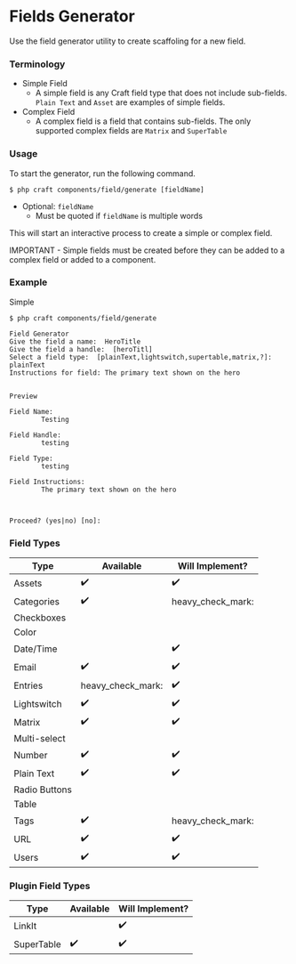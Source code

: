 # Fields Generator
Use the field generator utility to create scaffoling for a new field.

### Terminology

* Simple Field
  * A simple field is any Craft field type that does not include sub-fields. `Plain Text` and `Asset` are examples of simple fields.
* Complex Field
  * A complex field is a field that contains sub-fields. The only supported complex fields are `Matrix` and `SuperTable`
  

### Usage
To start the generator, run the following command.
```shell
$ php craft components/field/generate [fieldName]
```
* Optional: `fieldName`
  * Must be quoted if `fieldName` is multiple words

This will start an interactive process to create a simple or complex field.

IMPORTANT - Simple fields must be created before they can be added to a complex field or added to a component.


### Example
Simple
```shell
$ php craft components/field/generate

Field Generator
Give the field a name:  HeroTitle
Give the field a handle:  [heroTitl]
Select a field type:  [plainText,lightswitch,supertable,matrix,?]: plainText
Instructions for field: The primary text shown on the hero


Preview

Field Name:
        Testing

Field Handle:
        testing

Field Type:
        testing

Field Instructions:
        The primary text shown on the hero



Proceed? (yes|no) [no]:
```

### Field Types
| Type | Available | Will Implement? |
|---|---|---|
| Assets | :heavy_check_mark: | :heavy_check_mark: |
| Categories | :heavy_check_mark: | heavy_check_mark: |
| Checkboxes | | |
| Color | | |
| Date/Time | | :heavy_check_mark: |
| Email | :heavy_check_mark: | :heavy_check_mark: |
| Entries | heavy_check_mark: | :heavy_check_mark: |
| Lightswitch | :heavy_check_mark: | :heavy_check_mark: |
| Matrix | :heavy_check_mark: | :heavy_check_mark: |
| Multi-select | | |
| Number | :heavy_check_mark: | :heavy_check_mark: |
| Plain Text | :heavy_check_mark: | :heavy_check_mark: |
| Radio Buttons | | |
| Table | | |
| Tags | :heavy_check_mark: | heavy_check_mark: |
| URL | :heavy_check_mark: | :heavy_check_mark: |
| Users | :heavy_check_mark: | :heavy_check_mark: |

### Plugin Field Types
| Type | Available | Will Implement? |
|---|---|---|
| LinkIt | | :heavy_check_mark: |
| SuperTable | :heavy_check_mark: | :heavy_check_mark: |